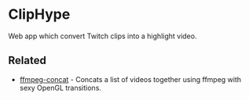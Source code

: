# ClipHype
Web app which convert Twitch clips into a highlight video.


## Related
- [ffmpeg-concat](https://github.com/transitive-bullshit/ffmpeg-concat) - Concats a list of videos together using ffmpeg with sexy OpenGL transitions.
